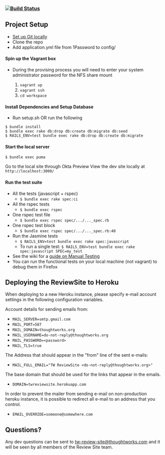 ### [![Build Status](https://snap-ci.com/ReviewSite/ReviewSite/branch/master/build_image)](https://snap-ci.com/ReviewSite/ReviewSite/branch/master)


## Project Setup
* [Set up Git locally](https://github.com/ReviewSite/ReviewSite/wiki/1.-Setting-Up-Git-Locally)
* Clone the repo
* Add application.yml file from 1Password to config/

#### Spin up the Vagrant box
* During the provising process you will need to enter your system administrator password for the NFS share mount


    1. `vagrant up`
    2. `vagrant ssh`
    3. `cd workspace`

#### Install Dependencies and Setup Database
* Run setup.sh OR run the following
```
$ bundle install
$ bundle exec rake db:drop db:create db:migrate db:seed
$ RAILS_ENV=test bundle exec rake db:drop db:create db:migrate
```
#### Start the local server
    $ bundle exec puma
Go to the local site through Okta Preview
View the dev site locally at `http://localhost:3000/`

#### Run the test suite
* All the tests (javascript + rspec)
  * `$ bundle exec rake spec:ci`
* All the rspec tests
  * `$ bundle exec rspec`
* One rspec test file
  * `$ bundle exec rspec spec/.../..._spec.rb`
* One rspec test block
  * `$ bundle exec rspec spec/.../..._spec.rb:40`
* Run the Jasmine tests
  * `$ RAILS_ENV=test bundle exec rake spec:javascript`
  * To run a single test: `$ RAILS_ENV=test bundle exec rake spec:javascript SPEC=my_test`
* See the wiki for a [guide on Manual Testing](https://github.com/ReviewSite/ReviewSite/wiki/3.-Manual-Testing-Guide)
* You can run the functional tests on your local machine (not vagrant) to debug them in Firefox

## Deploying the ReviewSite to Heroku
When deploying to a new Heroku instance, please specify e-mail account settings in the following configuration
variables.

Account details for sending emails from:
* `MAIL_SERVER=smtp.gmail.com`
* `MAIL_PORT=587`
* `MAIL_DOMAIN=thoughtworks.org`
* `MAIL_USERNAME=do-not-reply@thoughtworks.org`
* `MAIL_PASSWORD=<password>`
* `MAIL_TLS=true`

The Address that should appear in the "from" line of the sent e-mails:
* `MAIL_FULL_EMAIL="TW ReviewSite <do-not-reply@thoughtworks.org>"`

The base domain that should be used for the links that appear in the emails.
* `DOMAIN=twreviewsite.herokuapp.com`

In order to prevent the mailer from sending e-mail on non-production heroku instance, 
it is possible to redirect all e-mail to an address that you control.
* `EMAIL_OVERRIDE=someone@somewhere.com`

## Questions?
Any dev questions can be sent to tw-review-site@thoughtworks.com and it will be seen by all members of the Review Site team.
